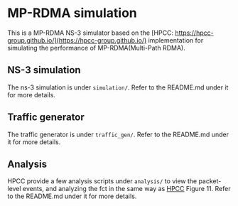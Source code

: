 # MP-RDMA simulation

This is a MP-RDMA NS-3 simulator based on the [HPCC: https://hpcc-group.github.io/](https://hpcc-group.github.io/) implementation for simulating the performance of MP-RDMA(Multi-Path RDMA).

## NS-3 simulation

The ns-3 simulation is under `simulation/`. Refer to the README.md under it for more details.

## Traffic generator

The traffic generator is under `traffic_gen/`. Refer to the README.md under it for more details.

## Analysis

HPCC provide a few analysis scripts under `analysis/` to view the packet-level events, and analyzing the fct in the same way as [HPCC](https://liyuliang001.github.io/publications/hpcc.pdf) Figure 11.
Refer to the README.md under it for more details.

